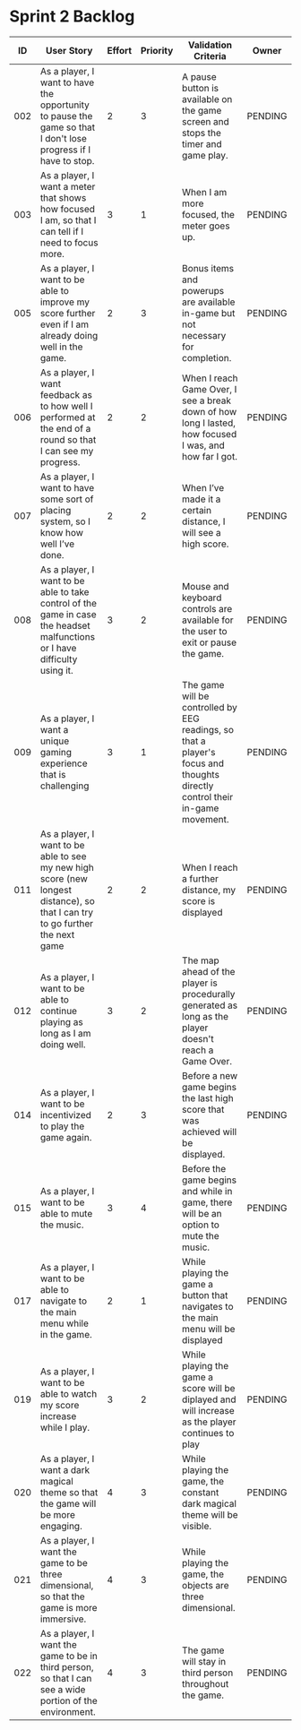 # Sprint 2 Backlog

|ID  | User Story | Effort | Priority | Validation Criteria | Owner |
|----|------------|--------|----------|---------------------|--------|
|002 | As a player, I want to have the opportunity to pause the game so that I don't lose progress if I have to stop.|2|3| A pause button is available on the game screen and stops the timer and game play.|PENDING|
|003 | As a player, I want a meter that shows how focused I am, so that I can tell if I need to focus more.|3|1|When I am more focused, the meter goes up. |PENDING|
|005 | As a player, I want to be able to improve my score further even if I am already doing well in the game. |2|3|Bonus items and powerups are available in-game but not necessary for completion.|PENDING|
|006 |As a player, I want feedback as to how well I performed at the end of a round so that I can see my progress.|2|2|When I reach Game Over, I see a break down of how long I lasted, how focused I was, and how far I got.|PENDING|
|007 |As a player, I want to have some sort of placing system, so I know how well I’ve done.|2|2| When I’ve made it a certain distance, I will see a high score. |PENDING|
|008 |As a player, I want to be able to take control of the game in case the headset malfunctions or I have difficulty using it. |3|2|Mouse and keyboard controls are available for the user to exit or pause the game.|PENDING|
|009 |As a player, I want a unique gaming experience that is challenging |3|1| The game will be controlled by EEG readings, so that a player's focus and thoughts directly control their in-game movement. |PENDING|
|011 |As a player, I want to be able to see my new high score (new longest distance), so that I can try to go further the next game |2|2|When I reach a further distance, my score is displayed |PENDING|
|012 |As a player, I want to be able to continue playing as long as I am doing well.|3|2|The map ahead of the player is procedurally generated as long as the player doesn't reach a Game Over.|PENDING|
|014 |As a player, I want to be incentivized to play the game again.|2|3|Before a new game begins the last high score that was achieved will be displayed.|PENDING|
|015 |As a player, I want to be able to mute the music.|3|4|Before the game begins and while in game, there will be an option to mute the music.|PENDING|
|017 |As a player, I want to be able to navigate to the main menu while in the game.|2|1|While playing the game a button that navigates to the main menu will be displayed|PENDING|
|019 |As a player, I want to be able to watch my score increase while I play.|3|2|While playing the game a score will be diplayed and will increase as the player continues to play|PENDING|
|020|As a player, I want a dark magical theme so that the game will be more engaging.|4|3|While playing the game, the constant dark magical theme will be visible.|PENDING|
|021|As a player, I want the game to be three dimensional, so that the game is more immersive.|4|3|While playing the game, the objects are three dimensional.|PENDING|
|022|As a player, I want the game to be in third person, so that I can see a wide portion of the environment.|4|3|The game will stay in third person throughout the game.|PENDING|
